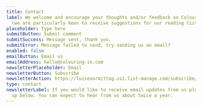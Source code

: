 ```yaml
---
title: Contact
label: We welcome and encourage your thoughts and/or feedback on Colouring In
  (we are particularly keen to receive suggestions for our reading lists).
placeholder: Type here
submitButton: Submit comment
submitSuccess: Message sent, thank you.
submitError: Message failed to send, try sending us an email?
enabled: false
emailButton: Email us
emailAddress: hello@colouring-in.com
newsletterPlaceholder: Email
newsletterButton: Subscribe
newsletterAction: https://luisevormittag.us1.list-manage.com/subscribe/post?u=9d814d147dde622b20aad5bed&amp;id=595952f2cd
type: contact
newsletterLabel: If you would like to receive email updates from us please sign
  up below. You can expect to hear from us about twice a year.
---
```

